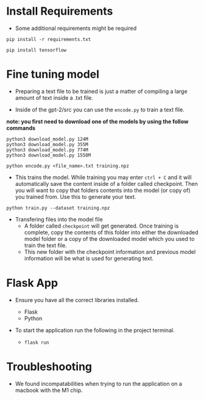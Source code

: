 
# Install Requirements

- Some additional requirements might be required

`pip install -r requirements.txt`

`pip install tensorflow`


# Fine tuning model

- Preparing a text file to be trained is just a matter of compiling a large amount of text inside a .txt file.

- Inside of the gpt-2/src you can use the `encode.py` to train a text file.

__note: you first need to download one of the models by using the follow commands__
``` terminal
python3 download_model.py 124M
python3 download_model.py 355M
python3 download_model.py 774M
python3 download_model.py 1558M
```

`python encode.py <file_name>.txt training.npz`

- This trains the model. While training you may enter `ctrl + C` and it will automatically save the content inside of a folder called checkpoint. Then you will want to copy that folders contents into the model (or copy of) you trained from. Use this to generate your text.

`python train.py --dataset training.npz`

- Transfering files into the model file
    - A folder called `checkpoint` will get generated. Once training is complete, copy the contents of this folder into either the downloaded model folder or a copy of the downloaded model which you used to train the text file. 
    - This new folder with the checkpoint information and previous model information will be what is used for generating text.


# Flask App

- Ensure you have all the correct libraries installed.
    - Flask
    - Python

- To start the application run the following in the project terminal.
    - `flask run`

# Troubleshooting

- We found incompatabilities when trying to run the application on a macbook with the M1 chip.